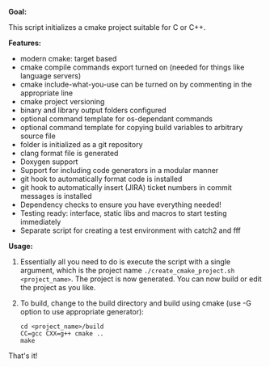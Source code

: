 **Goal:**

This script initializes a cmake project suitable for C or C++.

**Features:**
- modern cmake: target based
- cmake compile commands export turned on (needed for things like language servers)
- cmake include-what-you-use can be turned on by commenting in the appropriate line
- cmake project versioning
- binary and library output folders configured
- optional command template for os-dependant commands
- optional command template for copying build variables to arbitrary source file
- folder is initialized as a git repository
- clang format file is generated
- Doxygen support
- Support for including code generators in a modular manner
- git hook to automatically format code is installed
- git hook to automatically insert (JIRA) ticket numbers in commit messages is installed
- Dependency checks to ensure you have everything needed!
- Testing ready: interface, static libs and macros to start testing immediately
- Separate script for creating a test environment with catch2 and fff

**Usage:**
1) Essentially all you need to do is execute the script with a single argument, which is the project name `./create_cmake_project.sh <project_name>`. The project is now generated. You can now build or edit the project as you like.
    
2) To build, change to the build directory and build using cmake (use -G option to use appropriate generator):
    ```
    cd <project_name>/build
    CC=gcc CXX=g++ cmake ..
    make
    ```

That's it!
